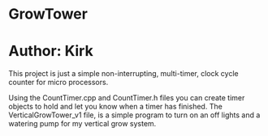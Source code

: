 # GrowTower
# Author: Kirk

This project is just a simple non-interrupting, multi-timer, clock cycle counter for micro processors. 

Using the CountTimer.cpp and CountTimer.h files you can create timer objects to hold and let you know when a timer has finished. 
The VerticalGrowTower_v1 file, is a simple program to turn on an off lights and a watering pump for my vertical grow system.
